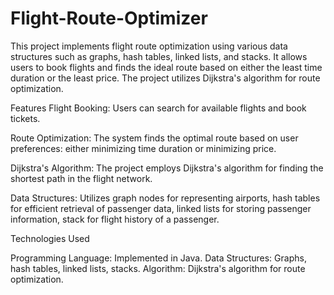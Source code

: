 # Flight-Route-Optimizer
This project implements flight route optimization using various data structures such as graphs, hash tables, linked lists, and stacks. It allows users to book flights and finds the ideal route based on either the least time duration or the least price. The project utilizes Dijkstra's algorithm for route optimization.

Features
Flight Booking: Users can search for available flights and book tickets.

Route Optimization: The system finds the optimal route based on user preferences: either minimizing time duration or minimizing price.

Dijkstra's Algorithm: The project employs Dijkstra's algorithm for finding the shortest path in the flight network.

Data Structures: Utilizes graph nodes for representing airports, hash tables for efficient retrieval of passenger data, linked lists for storing passenger information, stack for flight history of a passenger.

Technologies Used

Programming Language: Implemented in Java.
Data Structures: Graphs, hash tables, linked lists, stacks.
Algorithm: Dijkstra's algorithm for route optimization.
